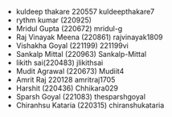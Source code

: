 
- kuldeep thakare 220557 kuldeepthakare7
- rythm kumar (220925)
- Mridul Gupta (220672)  mridul-g
- Raj Vinayak Meena (220861) rajvinayak1809
- Vishakha Goyal (221199) 221199vi
- Sankalp Mittal (220963) Sankalp-Mittal
- likith sai(220483) jlikithsai 
- Mudit Agrawal (220673) Mudiit4
- Amrit Raj 220128 amritraj1705
- Harshit (220436) Chhikara029
- Sparsh Goyal (221083) thesparshgoyal
-  Chiranhsu Kataria (220315) chiranshukataria